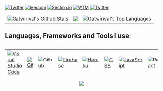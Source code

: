 <a href="https://twitter.com/@gatwirival"><img alt="Twitter" src="https://img.shields.io/badge/Twitter-@gatwirival-blue"></a>
<a href="https://medium.com/@gatwirival"><img alt="Medium" src="https://img.shields.io/badge/GoogleDevLibrary-gatwirival-blue"></a>
<a href="https://www.section.io/engineering-education/authors/valentine-gatwiri/"><img alt="Section.io" src="https://img.shields.io/badge/Section Contributor-gatwiri-green"></a>
<a href="https://wtm.advocu.com/home/ambassadors/628662347d30b55b91614eff"><img alt="WTM" src="https://img.shields.io/badge/GoogleWTM-gatwirival-blue"></a>
<a href="https://www.freecodecamp.org/news/author/gatwirival/"><img alt="Twitter" src="https://img.shields.io/badge/FreeCodeCamp Contributor-@gatwirival-blue"></a>

<table>
  <tr>
<td>
       <a href="https://github.com/gatwirival"><img alt="Gatwirival's Github Stats" src="https://github-readme-stats.vercel.app/api?username=gatwirival&show_icons=true&count_private=true&theme=react&hide_border=true&bg_color=1d2a3a" /></a>
    </td>
    <td>
       <a href="http://www.github.com/gatwirival"><img src="https://github-readme-streak-stats.herokuapp.com/?user=gatwirival&stroke=ffffff&background=1d2a3a&ring=5BCDEC&fire=5BCDEC&currStreakNum=ffffff&currStreakLabel=5BCDEC&sideNums=ffffff&sideLabels=ffffff&dates=ffffff&hide_border=true" /></a>
    </td>
    <td>
      <a href="https://github.com/gatwirival"><img alt="Gatwirival's Top Languages" src="https://github-readme-stats.vercel.app/api/top-langs/?username=gatwirival&langs_count=8&count_private=true&layout=compact&theme=react&hide_border=true&bg_color=1d2a3a"/></a>
    </td>
  <tr>
<table>
  
  ## Languages, Frameworks and Tools I use:
  <table>
    <tr>
      <td>
          <a href="#"><img alt="Visual Studio Code" src="https://img.shields.io/badge/Visual%20Studio%20Code-0078d7.svg?logo=visual-studio-code&logoColor=white"></a>
      </td>
      <td>
        <a href="#"><img alt="Git" src="https://img.shields.io/badge/Git%20-%23F05033.svg?logo=git&logoColor=white"></a>
      </td>
      <td>
        <img alt="Github" src="https://img.shields.io/badge/-GitHub-05122A?style=flat&logo=github">
      </td>
      <td>
          <a href="https://firebase.google.com/"><img alt="Firebase" src ="https://img.shields.io/badge/Firebase-ffca28?style=flate&logo=firebase&logoColor=black"></a>
      </td>
      <td>
          <a href="https://www.heroku.com/"><img alt="Heroku" src="https://img.shields.io/badge/Heroku%20-%23430098.svg?logo=heroku&logoColor=white"></a>  
      </td>
      <td>
          <a href="https://www.w3schools.com/css/" target="_blank">
            <img alt="CSS" src="https://img.shields.io/badge/CSS%20-%231572B6.svg?logo=css3&logoColor=white">
          </a> 
      </td>
      <td>
        <a href="https://developer.mozilla.org/en-US/docs/Web/JavaScript" target="_blank">   
          <img alt="JavaScript" src="https://img.shields.io/badge/JavaScript%20-%23F7DF1E.svg?logo=javascript&logoColor=black">
        </a>
      </td>
      <td>
        <img alt="React" src="https://img.shields.io/badge/-React-05122A?style=flat&logo=react">
      </td>
      <td>
        <img alt="NodeJS" src="https://img.shields.io/badge/-Node.js-05122A?style=flat&logo=node.js">
      </td>
    </tr>
  </table>

<p align="center">
  <a href="https://github.com/gatwirival">
    <img src="https://komarev.com/ghpvc/?username=gatwirival&color=blue&style=flat)" />
  </a>
</p>
